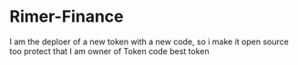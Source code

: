 # Rimer-Finance
I am the deploer of a new token with a new code, so i make it open source too protect that I am owner of Token code
best token

